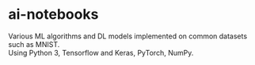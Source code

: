# ai-notebooks
Various ML algorithms and DL models implemented on common datasets such as MNIST.  
Using Python 3, Tensorflow and Keras, PyTorch, NumPy.
